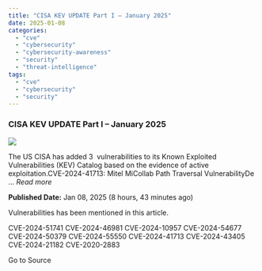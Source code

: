 ```yaml
---
title: "CISA KEV UPDATE Part I – January 2025"
date: 2025-01-08
categories: 
  - "cve"
  - "cybersecurity"
  - "cybersecurity-awareness"
  - "security"
  - "threat-intelligence"
tags: 
  - "cve"
  - "cybersecurity"
  - "security"
---
```


### CISA KEV UPDATE Part I – January 2025

![](https://upload.cvefeed.io/news/22823/thumbnail.jpg)

The US CISA has added 3  vulnerabilities to its Known Exploited Vulnerabilities (KEV) Catalog based on the evidence of active exploitation.CVE-2024-41713: Mitel MiCollab Path Traversal VulnerabilityDe ... _Read more_

**Published Date:** Jan 08, 2025 (8 hours, 43 minutes ago)

Vulnerabilities has been mentioned in this article.

CVE-2024-51741 CVE-2024-46981 CVE-2024-10957 CVE-2024-54677 CVE-2024-50379 CVE-2024-55550 CVE-2024-41713 CVE-2024-43405 CVE-2024-21182 CVE-2020-2883

Go to Source
